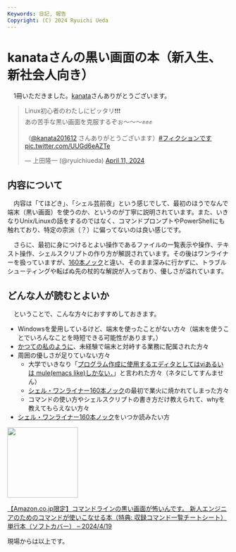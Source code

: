 ```yaml
---
Keywords: 日記, 報告
Copyright: (C) 2024 Ryuichi Ueda
---
```


# kanataさんの黒い画面の本（新入生、新社会人向き）

　1冊いただきました。[kanata](https://twitter.com/kanata201612)さんありがとうございます。

<blockquote class="twitter-tweet"><p lang="ja" dir="ltr">Linux初心者のわたしにピッタリ❗️❗️❗️<br>あの苦手な黒い画面を克服するぞぉ〜〜〜✊✊✊<br><br>（<a href="https://twitter.com/kanata201612?ref_src=twsrc%5Etfw">@kanata201612</a> さんありがとうございます）<a href="https://twitter.com/hashtag/%E3%83%95%E3%82%A3%E3%82%AF%E3%82%B7%E3%83%A7%E3%83%B3%E3%81%A7%E3%81%99?src=hash&amp;ref_src=twsrc%5Etfw">#フィクションです</a> <a href="https://t.co/UUGd6eAZTe">pic.twitter.com/UUGd6eAZTe</a></p>&mdash; 上田隆一 (@ryuichiueda) <a href="https://twitter.com/ryuichiueda/status/1778338071244915008?ref_src=twsrc%5Etfw">April 11, 2024</a></blockquote> <script async src="https://platform.twitter.com/widgets.js" charset="utf-8"></script>

## 内容について

　内容は「てほどき」、「シェル芸前夜」という感じでして、最初のほうでなんで端末（黒い画面）を使うのか、というのが丁寧に説明されています。また、いきなりUnix/Linuxの話をするのではなく、コマンドプロンプトやPowerShellにも触れており、特定の宗派（？）に偏ってないのは良い感じです。

　さらに、最初に身につけるとよい操作であるファイルの一覧表示や操作、テキスト操作、シェルスクリプトの作り方が解説されています。その後はワンライナーを扱っていますが、[160本ノック](https://amzn.to/3U0Cvrt)と違い、そのまま深みに行かずに、トラブルシューティングや転ばぬ先の杖的な解説が入っており、優しさが溢れています。

## どんな人が読むとよいか

　ということで、こんな方々におすすめしておきます。

* Windowsを愛用しているけど、端末を使ったことがない方々（端末を使うことでいろんなことを時短できる可能性があります。）
* [かつての私のように](/?post=20211003_shellgei160)、未経験で端末と対峙する業務に配属された方々
* 周囲の優しさが足りていない方々
    * 大学でいきなり「[プログラム作成に使用するエディタとしてはviあるいは mule(emacs like)しかない．](https://www.gsic.titech.ac.jp/supercon/supercon2003/tutorial/unix-text-html/mule.htm)」と言われた方々（ネタにしてすんません）
    * [シェル・ワンライナー160本ノック](https://amzn.to/3U0Cvrt)の最初で業火に焼かれてしまった方々
    * コマンドの使い方やシェルスクリプトの書き方だけ教えられて、whyを教えてもらえない方々
* [シェル・ワンライナー160本ノック](https://amzn.to/3U0Cvrt)をいつか読みたい方



<p><a href="https://amzn.to/3VUfUzC"><img width="160px" src="https://images-na.ssl-images-amazon.com/images/P/479818229X.09.LZZZZZZZ"></a></p> <p><a href="https://amzn.to/3VUfUzC" target="_blank" rel="nofollow">【Amazon.co.jp限定】コマンドラインの黒い画面が怖いんです。 新人エンジニアのためのコマンドが使いこなせる本（特典: 収録コマンド一覧チートシート） 単行本（ソフトカバー） – 2024/4/19</a></p>


現場からは以上です。
